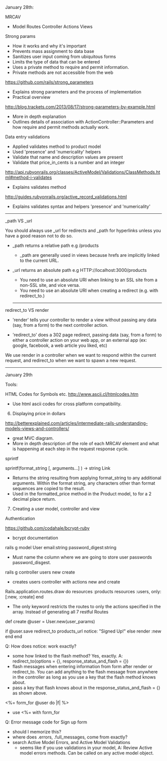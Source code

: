 January 28th:

MRCAV
* Model Routes Controller Actions Views

Strong params
  * How it works and why it's important
  * Prevents mass assignment to data base
  * Sanitizes user input coming from ubiquitous forms
  * Limits the type of data that can be entered
  * Uses a private method to require and permit information.
  * Private methods are not accessible from the web

  https://github.com/rails/strong_parameters
  * Explains strong parameters and the process of implementation
  * Practical overview

  http://blog.trackets.com/2013/08/17/strong-parameters-by-example.html
  * More in depth explanation
  * Outlines details of association with ActionController::Parameters
  and how require and permit methods actually work.

Data entry validations
  * Applied validates method to product model
  * Used 'presence' and 'numericality' helpers
  * Validate that name and description values are present
  * Validate that price_in_cents is a number and an integer

  http://api.rubyonrails.org/classes/ActiveModel/Validations/ClassMethods.html#method-i-validates
  * Explains validates method

  http://guides.rubyonrails.org/active_record_validations.html
  * Explains validates syntax and helpers 'presence' and 'numericality'
___

_path VS _url

 You should always use _url for redirects and _path for hyperlinks unless you have a good reason not to do so.

* _path returns a relative path e.g /products
  * _path are generally used in views because hrefs are implicitly linked to the current URL.   
* _url returns an absolute path e.g HTTP://localhost:3000/products
  * You need to use an absolute URI when linking to an SSL site from a non-SSL site, and vice versa.
  * You need to use an absolute URI when creating a redirect (e.g. with redirect_to.)

  ___

redirect_to VS render

* 'render' tells your controller to render a view without passing any data (say, from a form) to the next controller action.

* 'redirect_to' does a 302 page redirect, passing data (say, from a form) to either a controller action on your web app, or an external app (ex: google, facebook, a web article you liked, etc)

We use render in a controller when we want to respond within the current request, and redirect_to when we want to spawn a new request.
____

January 29th

Tools:

HTML Codes for Symbols etc.
http://www.ascii.cl/htmlcodes.htm
* Use html ascii codes for cross platform compatibility.


6. Displaying price in dollars

http://betterexplained.com/articles/intermediate-rails-understanding-models-views-and-controllers/
* great MVC diagram.
* More in depth description of the role of each MRCAV element and what is happening at each step in the request response
 cycle.

sprintf

sprintf(format_string [, arguments...] ) → string Link

* Returns the string resulting from applying format_string to any additional arguments. Within the format string, any
characters other than format sequences are copied to the result.
* Used in the formatted_price method in the Product model, to for a 2 decimal place return.


7. Creating a user model, controller and view

Authentication

https://github.com/codahale/bcrypt-ruby
* bcrypt documentation

rails g model User email:string password_digest:string

* Must name the column where we are going to store user passwords password_disgest.

rails g controller users new create

* creates users controller with actions new and create

Rails.application.routes.draw do
  resources :products
  resources :users, only: [:new, :create]
end

* The only keyword restricts the routes to only the actions specified in the array. Instead of generating all 7 restful Routes

def create
  @user = User.new(user_params)

  if @user.save
    redirect_to products_url notice: "Signed Up!"
  else
    render :new
  end
end

Q: How does notice: work exactly?
* some how linked to the flash method? Yes, exactly.
A: redirect_to(options = {}, response_status_and_flash = {})
* flash messages when entering information from form after render or redirect_to. You can add anything to the flash message from anywhere in the controller as long as you use a key that the flash method knows about.
* pass a key that flash knows about in the response_status_and_flash = {} as shown above.


<%= form_for @user do |f| %>
* use <%= with form_for



Q: Error message code for Sign up form
* should I memorize this?
* where does .errors, .full_messages, come from exactly?
* search Active Model Errors, and Active Model Validations
  * seems like if you use validations in your model,
A: Review Active model errors methods. Can be called on any active model object.
